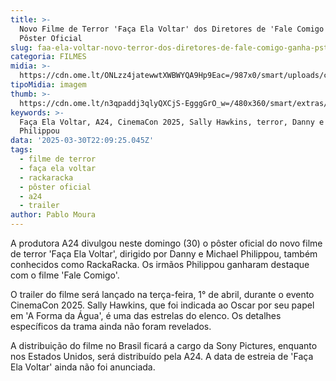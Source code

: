 ```yaml
---
title: >-
  Novo Filme de Terror 'Faça Ela Voltar' dos Diretores de 'Fale Comigo' Ganha
  Pôster Oficial
slug: faa-ela-voltar-novo-terror-dos-diretores-de-fale-comigo-ganha-pster
categoria: FILMES
midia: >-
  https://cdn.ome.lt/ONLzz4jatewwtXWBWYQA9Hp9Eac=/987x0/smart/uploads/conteudo/fotos/falecomigo.jpg
tipoMidia: imagem
thumb: >-
  https://cdn.ome.lt/n3qpaddj3qlyQXCjS-EgggGrO_w=/480x360/smart/extras/conteudos/falecomigo.jpg
keywords: >-
  Faça Ela Voltar, A24, CinemaCon 2025, Sally Hawkins, terror, Danny e Michael
  Philippou
data: '2025-03-30T22:09:25.045Z'
tags:
  - filme de terror
  - faça ela voltar
  - rackaracka
  - pôster oficial
  - a24
  - trailer
author: Pablo Moura
---
```


A produtora A24 divulgou neste domingo (30) o pôster oficial do novo filme de terror 'Faça Ela Voltar', dirigido por Danny e Michael Philippou, também conhecidos como RackaRacka. Os irmãos Philippou ganharam destaque com o filme 'Fale Comigo'.

O trailer do filme será lançado na terça-feira, 1° de abril, durante o evento CinemaCon 2025. Sally Hawkins, que foi indicada ao Oscar por seu papel em 'A Forma da Água', é uma das estrelas do elenco. Os detalhes específicos da trama ainda não foram revelados.

A distribuição do filme no Brasil ficará a cargo da Sony Pictures, enquanto nos Estados Unidos, será distribuído pela A24. A data de estreia de 'Faça Ela Voltar' ainda não foi anunciada.
